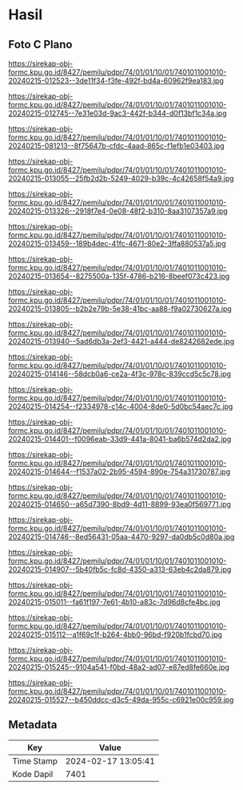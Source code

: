 # Hasil

## Foto C Plano

https://sirekap-obj-formc.kpu.go.id/8427/pemilu/pdpr/74/01/01/10/01/7401011001010-20240215-012523--3de11f34-f3fe-492f-bd4a-60962f9ea183.jpg

https://sirekap-obj-formc.kpu.go.id/8427/pemilu/pdpr/74/01/01/10/01/7401011001010-20240215-012745--7e31e03d-9ac3-442f-b344-d0f13bf1c34a.jpg

https://sirekap-obj-formc.kpu.go.id/8427/pemilu/pdpr/74/01/01/10/01/7401011001010-20240215-081213--8f75647b-cfdc-4aad-865c-f1efb1e03403.jpg

https://sirekap-obj-formc.kpu.go.id/8427/pemilu/pdpr/74/01/01/10/01/7401011001010-20240215-013055--25fb2d2b-5249-4029-b39c-4c42658f54a9.jpg

https://sirekap-obj-formc.kpu.go.id/8427/pemilu/pdpr/74/01/01/10/01/7401011001010-20240215-013326--2918f7e4-0e08-48f2-b310-8aa3107357a9.jpg

https://sirekap-obj-formc.kpu.go.id/8427/pemilu/pdpr/74/01/01/10/01/7401011001010-20240215-013459--189b4dec-41fc-4671-80e2-3ffa880537a5.jpg

https://sirekap-obj-formc.kpu.go.id/8427/pemilu/pdpr/74/01/01/10/01/7401011001010-20240215-013654--8275500a-135f-4786-b216-8beef073c423.jpg

https://sirekap-obj-formc.kpu.go.id/8427/pemilu/pdpr/74/01/01/10/01/7401011001010-20240215-013805--b2b2e79b-5e38-41bc-aa88-f9a02730627a.jpg

https://sirekap-obj-formc.kpu.go.id/8427/pemilu/pdpr/74/01/01/10/01/7401011001010-20240215-013940--5ad6db3a-2ef3-4421-a444-de8242682ede.jpg

https://sirekap-obj-formc.kpu.go.id/8427/pemilu/pdpr/74/01/01/10/01/7401011001010-20240215-014146--58dcb0a6-ce2a-4f3c-978c-839ccd5c5c78.jpg

https://sirekap-obj-formc.kpu.go.id/8427/pemilu/pdpr/74/01/01/10/01/7401011001010-20240215-014254--f2334978-c14c-4004-8de0-5d0bc54aec7c.jpg

https://sirekap-obj-formc.kpu.go.id/8427/pemilu/pdpr/74/01/01/10/01/7401011001010-20240215-014401--f0096eab-33d9-441a-8041-ba6b574d2da2.jpg

https://sirekap-obj-formc.kpu.go.id/8427/pemilu/pdpr/74/01/01/10/01/7401011001010-20240215-014644--f1537a02-2b95-4594-890e-754a31730787.jpg

https://sirekap-obj-formc.kpu.go.id/8427/pemilu/pdpr/74/01/01/10/01/7401011001010-20240215-014650--a65d7390-8bd9-4d11-8899-93ea0f569771.jpg

https://sirekap-obj-formc.kpu.go.id/8427/pemilu/pdpr/74/01/01/10/01/7401011001010-20240215-014746--8ed56431-05aa-4470-9297-da0db5c0d80a.jpg

https://sirekap-obj-formc.kpu.go.id/8427/pemilu/pdpr/74/01/01/10/01/7401011001010-20240215-014907--5b40fb5c-fc8d-4350-a313-63eb4c2da879.jpg

https://sirekap-obj-formc.kpu.go.id/8427/pemilu/pdpr/74/01/01/10/01/7401011001010-20240215-015011--fa61f197-7e61-4b10-a83c-7d96d8cfe4bc.jpg

https://sirekap-obj-formc.kpu.go.id/8427/pemilu/pdpr/74/01/01/10/01/7401011001010-20240215-015112--a1f69c1f-b264-4bb0-96bd-f920b1fcbd70.jpg

https://sirekap-obj-formc.kpu.go.id/8427/pemilu/pdpr/74/01/01/10/01/7401011001010-20240215-015245--9104a541-f0bd-48a2-ad07-e87ed8fe660e.jpg

https://sirekap-obj-formc.kpu.go.id/8427/pemilu/pdpr/74/01/01/10/01/7401011001010-20240215-015527--b450ddcc-d3c5-49da-955c-c6921e00c959.jpg


## Metadata

| Key        | Value               |
| ---------- | ------------------- |
| Time Stamp | 2024-02-17 13:05:41 |
| Kode Dapil | 7401                |



